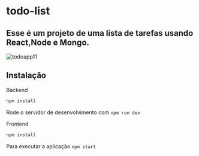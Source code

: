 # todo-list
## Esse é um projeto de uma lista de tarefas usando React,Node e Mongo.
![todoapp11](https://user-images.githubusercontent.com/28407757/78842647-f5aded00-79d6-11ea-927e-69ba1f8fe6d9.png)
## Instalação
Backend
```sh
npm install 
```
Rode o servidor de desenvolvimento com ``` npm run dev ```

Frontend
```sh
npm install
```
Para executar a aplicação ``` npm start ```
